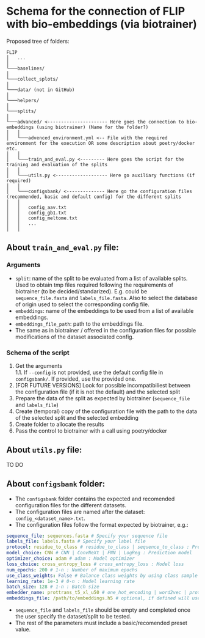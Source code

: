# Schema for the connection of FLIP with bio-embeddings (via biotrainer)

Proposed tree of folders:

```
FLIP
│   ...    
│
└───baselines/
│
└───collect_splots/
│
└───data/ (not in GitHub)
│
└───helpers/
│
└───splits/
│
└───advanced/ <---------------------- Here goes the connection to bio-embeddings (using biotrainer) (Name for the folder?)
│   │
│   └───advenced_environment.yml <-- File with the required environment for the execution OR some description about poetry/docker etc.
│   │
│   └───train_and_eval.py <--------- Here goes the script for the training and evaluation of the splits
│   │
│   └───utils.py <------------------- Here go auxiliary functions (if required)
│   │   
│   └───configsbank/ <-------------- Here go the configuration files (recommended, basic and default config) for the different splits
│   │   
│   │   config_aav.txt
│   │   config_gb1.txt
│   │   config_meltome.txt
│   │   ...
│   │
```


## About `train_and_eval.py` file:

### Arguments
- `split`: name of the split to be evaluated from a list of available splits. Used to obtain tmp files required following the requirements of biotrainer (to be decided/standarized). E.g. could be `sequence_file.fasta` and `labels_file.fasta`. Also to select the database of origin used to select the corresponding config file.
- `embeddings`: name of the embeddings to be used from a list of available embeddings.
- `embeddings_file_path`: path to the embeddings file.
- The same as in biotrainer / offered in the configuration files for possible modifications of the dataset associated config.

### Schema of the script

1. Get the arguments  
  1.1. If `--config` is not provided, use the default config file in `configsbank/`. If provided, use the provided one.
2. [FOR FUTURE VERSIONS] Look for possible incompatibiliest between the configuration file (if it is not the default) and the selected split
3. Prepare the data of the split as expected by biotrainer (`sequence_file` and `labels_file`)
4. Create (temporal) copy of the configuration file with the path to the data of the selected split and the selected embedding
5. Create folder to allocate the results
6. Pass the control to biotrainer with a call using poetry/docker

## About `utils.py` file:

TO DO


## About `configsbank` folder:
- The `configsbank` folder contains the expected and recomended configuration files for the different datasets.
- The configuration files are named after the dataset: `config_<dataset_name>.txt`.
- The configuration files follow the format expected by biotrainer, e.g.:
```yaml
sequence_file: sequences.fasta # Specify your sequence file
labels_file: labels.fasta # Specify your label file
protocol: residue_to_class # residue_to_class | sequence_to_class : Prediction method
model_choice: CNN # CNN | ConvNeXt | FNN | LogReg : Prediction model 
optimizer_choice: adam # adam : Model optimizer
loss_choice: cross_entropy_loss # cross_entropy_loss : Model loss 
num_epochs: 200 # 1-n : Number of maximum epochs
use_class_weights: False # Balance class weights by using class sample size in the given dataset
learning_rate: 1e-3 # 0-n : Model learning rate
batch_size: 128 # 1-n : Batch size
embedder_name: prottrans_t5_xl_u50 # one_hot_encoding | word2vec | prottrans_t5_xl_u50 | ... : Sequence embedding method (see below)
embeddings_file: /path/to/embeddings.h5 # optional, if defined will use 'embedder_name' to name experiment
```
  - `sequence_file` and `labels_file` should be empty and completed once the user specify the dataset/split to be tested.
  - The rest of the parameters must include a basic/recomended preset value.



